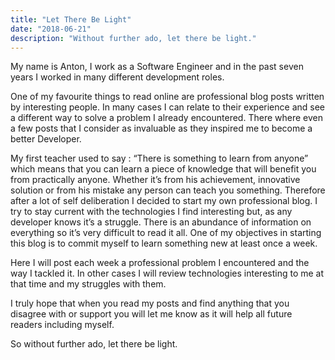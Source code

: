 ```yaml
---
title: "Let There Be Light"
date: "2018-06-21"
description: "Without further ado, let there be light."
---
```


My name is Anton, I work as a Software Engineer and in the past seven years I worked in many different development roles.

One of my favourite things to read online are professional blog posts written by interesting people. In many cases I can relate to their experience and see a different way to solve a problem I already encountered. There where even a few posts that I consider as invaluable as they inspired me to become a better Developer.

My first teacher used to say : “There is something to learn from anyone” which means that you can learn a piece of knowledge that will benefit you from practically anyone. Whether it’s from his achievement, innovative solution or from his mistake any person can teach you something. Therefore after a lot of self deliberation I decided to start my own professional blog. I try to stay current with the technologies I find interesting but, as any developer knows it’s a struggle. There is an abundance of information on everything so it’s very difficult to read it all. One of my objectives in starting this blog is to commit myself to learn something new at least once a week.

Here I will post each week a professional problem I encountered and the way I tackled it. In other cases I will review technologies interesting to me at that time and my struggles with them.

I truly hope that when you read my posts and find anything that you disagree with or support you will let me know as it will help all future readers including myself.

So without further ado, let there be light.